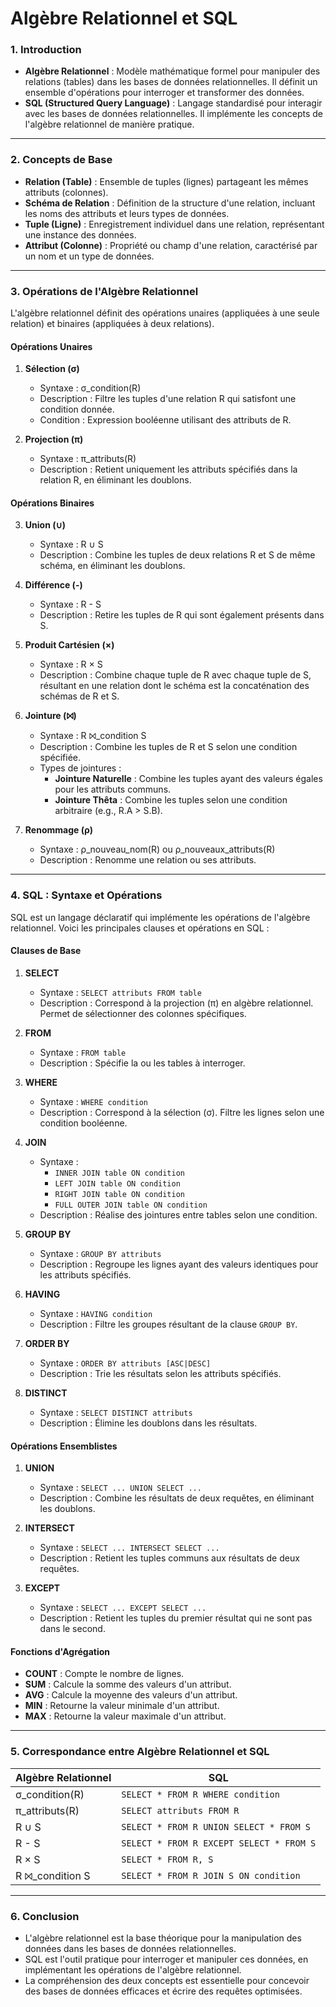# **Algèbre Relationnel et SQL**

### **1. Introduction**
- **Algèbre Relationnel** : Modèle mathématique formel pour manipuler des relations (tables) dans les bases de données relationnelles. Il définit un ensemble d'opérations pour interroger et transformer des données.
- **SQL (Structured Query Language)** : Langage standardisé pour interagir avec les bases de données relationnelles. Il implémente les concepts de l'algèbre relationnel de manière pratique.

---

### **2. Concepts de Base**
- **Relation (Table)** : Ensemble de tuples (lignes) partageant les mêmes attributs (colonnes).
- **Schéma de Relation** : Définition de la structure d'une relation, incluant les noms des attributs et leurs types de données.
- **Tuple (Ligne)** : Enregistrement individuel dans une relation, représentant une instance des données.
- **Attribut (Colonne)** : Propriété ou champ d'une relation, caractérisé par un nom et un type de données.

---

### **3. Opérations de l'Algèbre Relationnel**
L'algèbre relationnel définit des opérations unaires (appliquées à une seule relation) et binaires (appliquées à deux relations).

#### **Opérations Unaires**
1. **Sélection (σ)**  
   - Syntaxe : σ_condition(R)  
   - Description : Filtre les tuples d'une relation R qui satisfont une condition donnée.  
   - Condition : Expression booléenne utilisant des attributs de R.

2. **Projection (π)**  
   - Syntaxe : π_attributs(R)  
   - Description : Retient uniquement les attributs spécifiés dans la relation R, en éliminant les doublons.

#### **Opérations Binaires**
3. **Union (∪)**  
   - Syntaxe : R ∪ S  
   - Description : Combine les tuples de deux relations R et S de même schéma, en éliminant les doublons.

4. **Différence (-)**  
   - Syntaxe : R - S  
   - Description : Retire les tuples de R qui sont également présents dans S.

5. **Produit Cartésien (×)**  
   - Syntaxe : R × S  
   - Description : Combine chaque tuple de R avec chaque tuple de S, résultant en une relation dont le schéma est la concaténation des schémas de R et S.

6. **Jointure (⨝)**  
   - Syntaxe : R ⨝_condition S  
   - Description : Combine les tuples de R et S selon une condition spécifiée.  
   - Types de jointures :  
     - **Jointure Naturelle** : Combine les tuples ayant des valeurs égales pour les attributs communs.  
     - **Jointure Thêta** : Combine les tuples selon une condition arbitraire (e.g., R.A > S.B).

7. **Renommage (ρ)**  
   - Syntaxe : ρ_nouveau_nom(R) ou ρ_nouveaux_attributs(R)  
   - Description : Renomme une relation ou ses attributs.

---

### **4. SQL : Syntaxe et Opérations**
SQL est un langage déclaratif qui implémente les opérations de l'algèbre relationnel. Voici les principales clauses et opérations en SQL :

#### **Clauses de Base**
1. **SELECT**  
   - Syntaxe : `SELECT attributs FROM table`  
   - Description : Correspond à la projection (π) en algèbre relationnel. Permet de sélectionner des colonnes spécifiques.

2. **FROM**  
   - Syntaxe : `FROM table`  
   - Description : Spécifie la ou les tables à interroger.

3. **WHERE**  
   - Syntaxe : `WHERE condition`  
   - Description : Correspond à la sélection (σ). Filtre les lignes selon une condition booléenne.

4. **JOIN**  
   - Syntaxe :  
     - `INNER JOIN table ON condition`  
     - `LEFT JOIN table ON condition`  
     - `RIGHT JOIN table ON condition`  
     - `FULL OUTER JOIN table ON condition`  
   - Description : Réalise des jointures entre tables selon une condition.

5. **GROUP BY**  
   - Syntaxe : `GROUP BY attributs`  
   - Description : Regroupe les lignes ayant des valeurs identiques pour les attributs spécifiés.

6. **HAVING**  
   - Syntaxe : `HAVING condition`  
   - Description : Filtre les groupes résultant de la clause `GROUP BY`.

7. **ORDER BY**  
   - Syntaxe : `ORDER BY attributs [ASC|DESC]`  
   - Description : Trie les résultats selon les attributs spécifiés.

8. **DISTINCT**  
   - Syntaxe : `SELECT DISTINCT attributs`  
   - Description : Élimine les doublons dans les résultats.

#### **Opérations Ensemblistes**
1. **UNION**  
   - Syntaxe : `SELECT ... UNION SELECT ...`  
   - Description : Combine les résultats de deux requêtes, en éliminant les doublons.

2. **INTERSECT**  
   - Syntaxe : `SELECT ... INTERSECT SELECT ...`  
   - Description : Retient les tuples communs aux résultats de deux requêtes.

3. **EXCEPT**  
   - Syntaxe : `SELECT ... EXCEPT SELECT ...`  
   - Description : Retient les tuples du premier résultat qui ne sont pas dans le second.

#### **Fonctions d'Agrégation**
- **COUNT** : Compte le nombre de lignes.
- **SUM** : Calcule la somme des valeurs d'un attribut.
- **AVG** : Calcule la moyenne des valeurs d'un attribut.
- **MIN** : Retourne la valeur minimale d'un attribut.
- **MAX** : Retourne la valeur maximale d'un attribut.

---

### **5. Correspondance entre Algèbre Relationnel et SQL**
| **Algèbre Relationnel** | **SQL**                     |
|--------------------------|-----------------------------|
| σ_condition(R)           | `SELECT * FROM R WHERE condition` |
| π_attributs(R)           | `SELECT attributs FROM R`   |
| R ∪ S                    | `SELECT * FROM R UNION SELECT * FROM S` |
| R - S                    | `SELECT * FROM R EXCEPT SELECT * FROM S` |
| R × S                    | `SELECT * FROM R, S`        |
| R ⨝_condition S          | `SELECT * FROM R JOIN S ON condition` |

---

### **6. Conclusion**
- L'algèbre relationnel est la base théorique pour la manipulation des données dans les bases de données relationnelles.
- SQL est l'outil pratique pour interroger et manipuler ces données, en implémentant les opérations de l'algèbre relationnel.
- La compréhension des deux concepts est essentielle pour concevoir des bases de données efficaces et écrire des requêtes optimisées.
